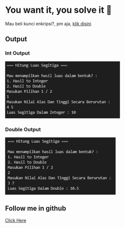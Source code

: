 # You want it, you solve it 🤪
Mau beli kunci enkripsi?, pm aja, [klik disini](https://wa.me/6281232857502/?text=minat,%20beli%20kunci%20enkrisi%20bang!)

## Output 
### Int Output
![Int Output](snippet/01.PNG)
### Double Output
![Double Output](snippet/02.PNG)

## Follow me in github 
[Click Here](https://github.com/BosToken)
